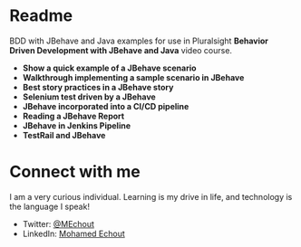 # Readme

BDD with JBehave and Java examples for use in Pluralsight **Behavior Driven Development with JBehave and Java** video course.
- **Show a quick example of a JBehave scenario**
- **Walkthrough implementing a sample scenario in JBehave**
- **Best story practices in a JBehave story**
- **Selenium test driven by a JBehave**
- **JBehave incorporated into a CI/CD pipeline**
- **Reading a JBehave Report**
- **JBehave in Jenkins Pipeline**
- **TestRail and JBehave**

# Connect with me
I am a very curious individual. Learning is my drive in life, and technology is the language I speak!

- Twitter: [@MEchout](https://twitter.com/MEchout)
- LinkedIn: [Mohamed Echout](https://www.linkedin.com/in/mohamed-echout/)
